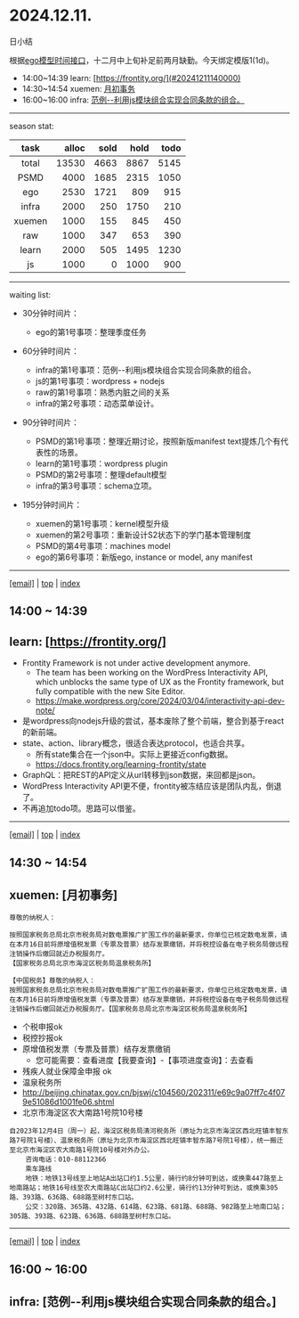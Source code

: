 # 2024.12.11.
日小结

<a id="top"></a>
根据[ego模型时间接口](https://gitee.com/hyg/blog/blob/master/timeflow.md)，十二月中上旬补足前两月缺勤。今天绑定模版1(1d)。

<a id="index"></a>
- 14:00~14:39	learn: [https://frontity.org/](#20241211140000)
- 14:30~14:54	xuemen: [月初事务](#20241211143000)
- 16:00~16:00	infra: [范例--利用js模块组合实现合同条款的组合。](#20241211160000)

---
season stat:

| task | alloc | sold | hold | todo |
| :---: | ---: | ---: | ---: | ---: |
| total | 13530 | 4663 | 8867 | 5145 |
| PSMD | 4000 | 1685 | 2315 | 1050 |
| ego | 2530 | 1721 | 809 | 915 |
| infra | 2000 | 250 | 1750 | 210 |
| xuemen | 1000 | 155 | 845 | 450 |
| raw | 1000 | 347 | 653 | 390 |
| learn | 2000 | 505 | 1495 | 1230 |
| js | 1000 | 0 | 1000 | 900 |

---
waiting list:


- 30分钟时间片：
  - ego的第1号事项：整理季度任务

- 60分钟时间片：
  - infra的第1号事项：范例--利用js模块组合实现合同条款的组合。
  - js的第1号事项：wordpress + nodejs
  - raw的第1号事项：熟悉内脏之间的关系
  - infra的第2号事项：动态菜单设计。

- 90分钟时间片：
  - PSMD的第1号事项：整理近期讨论，按照新版manifest text提炼几个有代表性的场景。
  - learn的第1号事项：wordpress plugin
  - PSMD的第2号事项：整理default模型
  - infra的第3号事项：schema立项。

- 195分钟时间片：
  - xuemen的第1号事项：kernel模型升级
  - xuemen的第2号事项：重新设计S2状态下的学门基本管理制度
  - PSMD的第4号事项：machines model
  - ego的第6号事项：新版ego, instance or model, any manifest

---
<a href="mailto:huangyg@mars22.com?subject=关于2024.12.11.[https://frontity.org/]任务&body=日期: 2024.12.11.%0D%0A序号: 5%0D%0A手稿:../../draft/2024/12/20241211.01.md%0D%0A---请勿修改邮件主题及以上内容 从下一行开始写您的想法---%0D%0A">[email]</a> | [top](#top) | [index](#index)
<a id="20241211140000"></a>
## 14:00 ~ 14:39
## learn: [https://frontity.org/]

- Frontity Framework is not under active development anymore.
    - The team has been working on the WordPress Interactivity API, which unblocks the same type of UX as the Frontity framework, but fully compatible with the new Site Editor.
    - https://make.wordpress.org/core/2024/03/04/interactivity-api-dev-note/
- 是wordpress向nodejs升级的尝试，基本废除了整个前端，整合到基于react的新前端。
- state、action、library概念，很适合表达protocol，也适合共享。
    - 所有state集合在一个json中。实际上更接近config数据。
    - https://docs.frontity.org/learning-frontity/state
- GraphQL：把REST的API定义从url转移到json数据，来回都是json。
- WordPress Interactivity API更不便，frontity被冻结应该是团队内乱，倒退了。
- 不再追加todo项。思路可以借鉴。


---
<a href="mailto:huangyg@mars22.com?subject=关于2024.12.11.[月初事务]任务&body=日期: 2024.12.11.%0D%0A序号: 6%0D%0A手稿:../../draft/2024/12/20241211.02.md%0D%0A---请勿修改邮件主题及以上内容 从下一行开始写您的想法---%0D%0A">[email]</a> | [top](#top) | [index](#index)
<a id="20241211143000"></a>
## 14:30 ~ 14:54
## xuemen: [月初事务]

```
尊敬的纳税人：

按照国家税务总局北京市税务局对数电票推广扩围工作的最新要求，你单位已核定数电发票，请在本月16日前将原增值税发票（专票及普票）结存发票缴销，并将税控设备在电子税务局做远程注销操作后缴回就近办税服务厅。
【国家税务总局北京市海淀区税务局温泉税务所】
```
```
【中国税务】尊敬的纳税人：
按照国家税务总局北京市税务局对数电票推广扩围工作的最新要求，你单位已核定数电发票，请在本月16日前将原增值税发票（专票及普票）结存发票缴销，并将税控设备在电子税务局做远程注销操作后缴回就近办税服务厅。【国家税务总局北京市海淀区税务局温泉税务所】
```

- 个税申报ok
- 税控抄报ok
- 原增值税发票（专票及普票）结存发票缴销
    - 您可能需要：查看进度【我要查询】-【事项进度查询】：去查看
-  残疾人就业保障金申报 ok
-  温泉税务所
-  http://beijing.chinatax.gov.cn/bjswj/c104560/202311/e69c9a07ff7c4f079e51086d1001fe06.shtml
-  北京市海淀区农大南路1号院10号楼
```
自2023年12月4日（周一）起，海淀区税务局清河税务所（原址为北京市海淀区西北旺镇丰智东路7号院1号楼）、温泉税务所（原址为北京市海淀区西北旺镇丰智东路7号院1号楼），统一搬迁至北京市海淀区农大南路1号院10号楼对外办公。
    咨询电话：010-88112366　　
    乘车路线　　
    地铁：地铁13号线至上地站A出站口约1.5公里，骑行约8分钟可到达，或换乘447路至上地南路站；地铁16号线至农大南路站C出站口约2.6公里，骑行约13分钟可到达，或换乘305路、393路、636路、688路至树村东口站。　　
    公交：320路、365路、432路、614路、623路、681路、688路、982路至上地南口站；305路、393路、623路、636路、688路至树村东口站。　　　　 
```

---
<a href="mailto:huangyg@mars22.com?subject=关于2024.12.11.[范例--利用js模块组合实现合同条款的组合。]任务&body=日期: 2024.12.11.%0D%0A序号: 8%0D%0A手稿:../../draft/2024/12/20241211.03.md%0D%0A---请勿修改邮件主题及以上内容 从下一行开始写您的想法---%0D%0A">[email]</a> | [top](#top) | [index](#index)
<a id="20241211160000"></a>
## 16:00 ~ 16:00
## infra: [范例--利用js模块组合实现合同条款的组合。]

